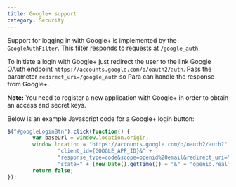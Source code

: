 ```yaml
---
title: Google+ support
category: Security
---
```


Support for logging in with Google+ is implemented by the `GoogleAuthFilter`. This filter responds to requests at
`/google_auth`.

To initiate a login with Google+ just redirect the user to the link Google OAuth endpoint
`https://accounts.google.com/o/oauth2/auth`. Pass the parameter `redirect_uri=/google_auth` so Para
can handle the response from Google+.

**Note:** You need to register a new application with Google+ in order to obtain an access and secret keys.

Below is an example Javascript code for a Google+ login button:

```js
$("#googleLoginBtn").click(function() {
		var baseUrl = window.location.origin;
		window.location = "https://accounts.google.com/o/oauth2/auth?" +
				"client_id={GOOGLE_APP_ID}&" +
				"response_type=code&scope=openid%20email&redirect_uri=" + baseUrl + "/google_auth&" +
				"state=" + (new Date().getTime()) + "&" + "openid.realm=" + baseUrl;
		return false;
});
```